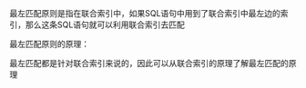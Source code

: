最左匹配原则是指在联合索引中，如果SQL语句中用到了联合索引中最左边的索引，那么这条SQL语句就可以利用联合索引去匹配

最左匹配原则的原理：

最左匹配都是针对联合索引来说的，因此可以从联合索引的原理了解最左匹配的原理
